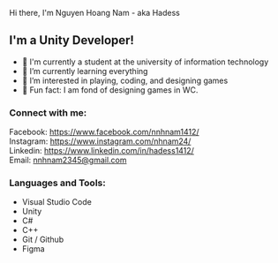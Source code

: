 <p>Hi there, I'm Nguyen Hoang Nam - aka Hadess<p>

<h2>I'm a Unity Developer!</h2>

- 🌱 I'm currently a student at the university of information technology
- 🌱 I’m currently learning everything
- 👀 I’m interested in playing, coding, and designing games
- 👋 Fun fact: I am fond of designing games in WC. 
<h3>Connect with me:</h3>

Facebook: https://www.facebook.com/nnhnam1412/
<br>Instagram: https://www.instagram.com/nhnam24/
<br>Linkedin: https://www.linkedin.com/in/hadess1412/
<br>Email: nnhnam2345@gmail.com

<h3>Languages and Tools:</h3>

- Visual Studio Code
- Unity
- C#
- C++
- Git / Github
- Figma
